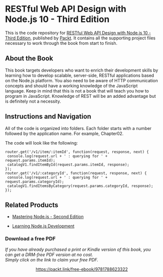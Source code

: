 # RESTful Web API Design with Node.js 10 - Third Edition
This is the code repository for [RESTful Web API Design with Node.js 10 - Third Edition](https://www.packtpub.com/web-development/restful-web-api-design-nodejs-10-third-edition?utm_source=github&utm_medium=repository&utm_campaign=9781788623322), published by [Packt](https://www.packtpub.com/?utm_source=github). It contains all the supporting project files necessary to work through the book from start to finish.
## About the Book
This book targets developers who want to enrich their development skills by learning how
to develop scalable, server-side, RESTful applications based on the Node.js platform. You
also need to be aware of HTTP communication concepts and should have a working
knowledge of the JavaScript language. Keep in mind that this is not a book that will teach
you how to program in JavaScript. Knowledge of REST will be an added advantage but is
definitely not a necessity.
## Instructions and Navigation
All of the code is organized into folders. Each folder starts with a number followed by the application name. For example, Chapter02.



The code will look like the following:
```
router.get('/v1/item/:itemId', function(request, response, next) {
 console.log(request.url + ' : querying for ' + request.params.itemId);
 catalogV1.findItemById(request.params.itemId, response);
});
router.get('/v1/:categoryId', function(request, response, next) {
 console.log(request.url + ' : querying for ' +
request.params.categoryId);
 catalogV1.findItemsByCategory(request.params.categoryId, response);
});
```

## Related Products
* [Mastering Node.js - Second Edition](https://www.packtpub.com/web-development/mastering-nodejs-second-edition?utm_source=github&utm_medium=repository&utm_campaign=9781785888960)

* [Learning Node.js Development](https://www.packtpub.com/web-development/learning-nodejs-development?utm_source=github&utm_medium=repository&utm_campaign=9781788395540)
### Download a free PDF

 <i>If you have already purchased a print or Kindle version of this book, you can get a DRM-free PDF version at no cost.<br>Simply click on the link to claim your free PDF.</i>
<p align="center"> <a href="https://packt.link/free-ebook/9781788623322">https://packt.link/free-ebook/9781788623322 </a> </p>